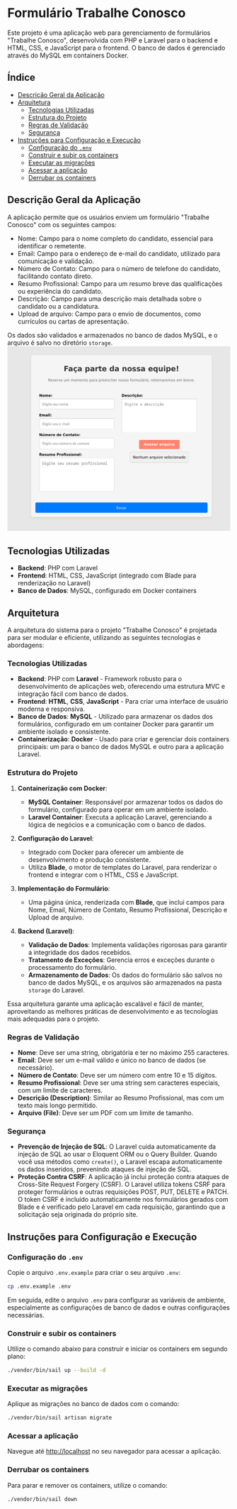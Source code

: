 # Formulário Trabalhe Conosco

Este projeto é uma aplicação web para gerenciamento de formulários "Trabalhe Conosco", desenvolvida com PHP e Laravel para o backend e HTML, CSS, e JavaScript para o frontend. O banco de dados é gerenciado através do MySQL em containers Docker.

## Índice
- [Descrição Geral da Aplicação](#descrição-geral-da-aplicação)
- [Arquitetura](#arquitetura)
   - [Tecnologias Utilizadas](#tecnologias-utilizadas)
   - [Estrutura do Projeto](#estrutura-do-projeto)
   - [Regras de Validação](#regras-de-validação)
   - [Segurança](#segurança)
- [Instruções para Configuração e Execução](#instruções-para-configuração-e-execução)
  - [Configuração do `.env`](#configuração-do-env)
  - [Construir e subir os containers](#construir-e-subir-os-containers)
  - [Executar as migrações](#executar-as-migrações)
  - [Acessar a aplicação](#acessar-a-aplicação)
  - [Derrubar os containers](#derrubar-os-containers)



## Descrição Geral da Aplicação

A aplicação permite que os usuários enviem um formulário "Trabalhe Conosco" com os seguintes campos:

- Nome: Campo para o nome completo do candidato, essencial para identificar o remetente.
- Email: Campo para o endereço de e-mail do candidato, utilizado para comunicação e validação.
- Número de Contato: Campo para o número de telefone do candidato, facilitando contato direto.
- Resumo Profissional: Campo para um resumo breve das qualificações ou experiência do candidato.
- Descrição: Campo para uma descrição mais detalhada sobre o candidato ou a candidatura.
- Upload de arquivo: Campo para o envio de documentos, como currículos ou cartas de apresentação.

Os dados são validados e armazenados no banco de dados MySQL, e o arquivo é salvo no diretório `storage`.
![Formulário Trabalhe Conosco](assets/images/formulario.png)

## Tecnologias Utilizadas

- **Backend**: PHP com Laravel
- **Frontend**: HTML, CSS, JavaScript (integrado com Blade para renderização no Laravel)
- **Banco de Dados**: MySQL, configurado em Docker containers

## Arquitetura

A arquitetura do sistema para o projeto "Trabalhe Conosco" é projetada para ser modular e eficiente, utilizando as seguintes tecnologias e abordagens:

### Tecnologias Utilizadas

- **Backend**: PHP com **Laravel** - Framework robusto para o desenvolvimento de aplicações web, oferecendo uma estrutura MVC e integração fácil com banco de dados.
- **Frontend**: **HTML**, **CSS**, **JavaScript** - Para criar uma interface de usuário moderna e responsiva.
- **Banco de Dados**: **MySQL** - Utilizado para armazenar os dados dos formulários, configurado em um container Docker para garantir um ambiente isolado e consistente.
- **Containerização**: **Docker** - Usado para criar e gerenciar dois containers principais: um para o banco de dados MySQL e outro para a aplicação Laravel.

### Estrutura do Projeto

1. **Containerização com Docker**:
   - **MySQL Container**: Responsável por armazenar todos os dados do formulário, configurado para operar em um ambiente isolado.
   - **Laravel Container**: Executa a aplicação Laravel, gerenciando a lógica de negócios e a comunicação com o banco de dados.

2. **Configuração do Laravel**:
   - Integrado com Docker para oferecer um ambiente de desenvolvimento e produção consistente.
   - Utiliza **Blade**, o motor de templates do Laravel, para renderizar o frontend e integrar com o HTML, CSS e JavaScript.

3. **Implementação do Formulário**:
   - Uma página única, renderizada com **Blade**, que inclui campos para Nome, Email, Número de Contato, Resumo Profissional, Descrição e Upload de arquivo.

4. **Backend (Laravel)**:
   - **Validação de Dados**: Implementa validações rigorosas para garantir a integridade dos dados recebidos.
   - **Tratamento de Exceções**: Gerencia erros e exceções durante o processamento do formulário.
   - **Armazenamento de Dados**: Os dados do formulário são salvos no banco de dados MySQL, e os arquivos são armazenados na pasta `storage` do Laravel.

Essa arquitetura garante uma aplicação escalável e fácil de manter, aproveitando as melhores práticas de desenvolvimento e as tecnologias mais adequadas para o projeto.

### Regras de Validação

- **Nome**: Deve ser uma string, obrigatória e ter no máximo 255 caracteres.
- **Email**: Deve ser um e-mail válido e único no banco de dados (se necessário).
- **Número de Contato**: Deve ser um número com entre 10 e 15 dígitos.
- **Resumo Profissional**: Deve ser uma string sem caracteres especiais, com um limite de caracteres.
- **Descrição (Description)**: Similar ao Resumo Profissional, mas com um texto mais longo permitido.
- **Arquivo (File)**: Deve ser um PDF com um limite de tamanho.

### Segurança

- **Prevenção de Injeção de SQL**: O Laravel cuida automaticamente da injeção de SQL ao usar o Eloquent ORM ou o Query Builder. Quando você usa métodos como `create()`, o Laravel escapa automaticamente os dados inseridos, prevenindo ataques de injeção de SQL.
- **Proteção Contra CSRF**: A aplicação já inclui proteção contra ataques de Cross-Site Request Forgery (CSRF). O Laravel utiliza tokens CSRF para proteger formulários e outras requisições POST, PUT, DELETE e PATCH. O token CSRF é incluído automaticamente nos formulários gerados com Blade e é verificado pelo Laravel em cada requisição, garantindo que a solicitação seja originada do próprio site.

## Instruções para Configuração e Execução

### Configuração do `.env`

Copie o arquivo `.env.example` para criar o seu arquivo `.env`:

```bash
cp .env.example .env
```

Em seguida, edite o arquivo `.env` para configurar as variáveis de ambiente, especialmente as configurações de banco de dados e outras configurações necessárias.

### Construir e subir os containers

Utilize o comando abaixo para construir e iniciar os containers em segundo plano:

```bash
./vendor/bin/sail up --build -d
```

### Executar as migrações

Aplique as migrações no banco de dados com o comando:

```bash
./vendor/bin/sail artisan migrate
```

### Acessar a aplicação

Navegue até [http://localhost](http://localhost) no seu navegador para acessar a aplicação.

### Derrubar os containers

Para parar e remover os containers, utilize o comando:
```bash
./vendor/bin/sail down
```



